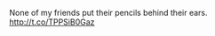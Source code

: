 None of my friends put their pencils behind their ears. <a href="http://t.co/TPPSiB0Gaz">http://t.co/TPPSiB0Gaz</a>